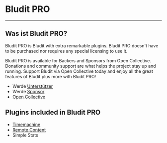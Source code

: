 # Bludit PRO
<!-- Position: 100 -->
---
## Was ist Bludit PRO?
Bludit PRO is Bludit with extra remarkable plugins. Bludit PRO doesn't have to be purchased nor requires any special licensing to use it.

Bludit PRO is available for Backers and Sponsors from Open Collective. Donations and community support are what helps the project stay up and running. Support Bludit via Open Collective today and enjoy all the great features of Bludit plus more with Bludit PRO!

- Werde [Unterstützer](https://opencollective.com/bludit#backer)
- Werde [Sponsor](https://opencollective.com/bludit#sponsor)
- [Open Collective](https://opencollective.com/bludit)

## Plugins included in Bludit PRO
- [Timemachine](https://docs.bludit.com/en/bludit-pro/timemachine)
- [Remote Content](https://docs.bludit.com/en/bludit-pro/remote-content)
- Simple Stats
